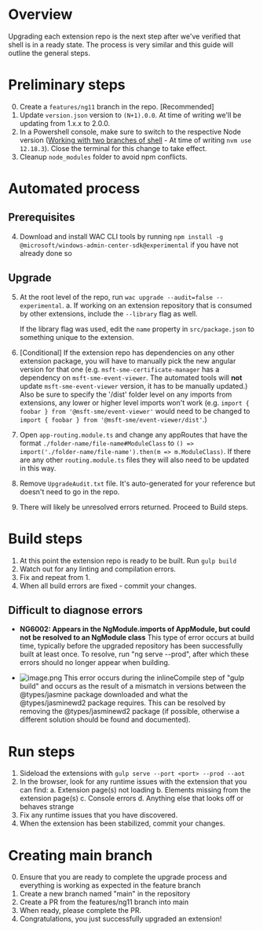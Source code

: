 # Overview

Upgrading each extension repo is the next step after we've verified that shell is in a ready state. The process is very similar and this guide will outline the general steps.

# Preliminary steps

0. Create a `features/ng11` branch in the repo. [Recommended]
1. Update `version.json` version to `(N+1).0.0`. At time of writing we'll be updating from 1.x.x to 2.0.0.
2. In a Powershell console, make sure to switch to the respective Node version ([Working with two branches of shell](./Working-with-two-branches-of-shell.md) - At time of writing `nvm use 12.18.3`). Close the terminal for this change to take effect.
3. Cleanup `node_modules` folder to avoid npm conflicts.

# Automated process
## Prerequisites

4. Download and install WAC CLI tools by running `npm install -g @microsoft/windows-admin-center-sdk@experimental` if you have not already done so 

## Upgrade

5. At the root level of the repo, run `wac upgrade --audit=false --experimental`.
a. If working on an extension repository that is consumed by other extensions, include the `--library` flag as well.
    
    If the library flag was used, edit the `name` property in `src/package.json` to something unique to the extension.


6. [Conditional] If the extension repo has dependencies on any other extension package, you will have to manually pick the new angular version for that one (e.g. `msft-sme-certificate-manager` has a dependency on `msft-sme-event-viewer`. The automated tools will **not** update `msft-sme-event-viewer` version, it has to be manually updated.)
Also be sure to specify the '/dist' folder level on any imports from extensions, any lower or higher level imports won't work (e.g. `import { foobar } from '@msft-sme/event-viewer'` would need to be changed to `import { foobar } from '@msft-sme/event-viewer/dist'`.) 
7. Open `app-routing.module.ts` and change any appRoutes that have the format `./folder-name/file-name#ModuleClass` to `() => import('./folder-name/file-name').then(m => m.ModuleClass)`. If there are any other `routing.module.ts` files they will also need to be updated in this way.
8. Remove `UpgradeAudit.txt` file. It's auto-generated for your reference but doesn't need to go in the repo.
9. There will likely be unresolved errors returned. Proceed to Build steps.

# Build steps
1. At this point the extension repo is ready to be built. Run `gulp build`
2. Watch out for any linting and compilation errors.
3. Fix and repeat from 1.
4. When all build errors are fixed - commit your changes.

## Difficult to diagnose errors
- **NG6002: Appears in the NgModule.imports of AppModule, but could not be resolved to an NgModule class**
This type of error occurs at build time, typically before the upgraded repository has been successfully built at least once. To resolve, run "ng serve --prod", after which these errors should no longer appear when building.

- ![image.png](/.attachments/image-caed7de1-29f0-47fe-ba03-326fef78a31d.png)
This error occurs during the inlineCompile step of "gulp build" and occurs as the result of a mismatch in versions between the @types/jasmine package downloaded and what the @types/jasminewd2 package requires. This can be resolved by removing the @types/jasminewd2 package (if possible, otherwise a different solution should be found and documented).


# Run steps
1. Sideload the extensions with `gulp serve --port <port> --prod --aot`
2. In the browser, look for any runtime issues with the extension that you can find:
    a. Extension page(s) not loading
    b. Elements missing from the extension page(s)
    c. Console errors
    d. Anything else that looks off or behaves strange
3. Fix any runtime issues that you have discovered.
4. When the extension has been stabilized, commit your changes.

# Creating main branch
0. Ensure that you are ready to complete the upgrade process and everything is working as expected in the feature branch
1. Create a new branch named "main" in the repository
2. Create a PR from the features/ng11 branch into main
3. When ready, please complete the PR. 
4. Congratulations, you just successfully upgraded an extension!
